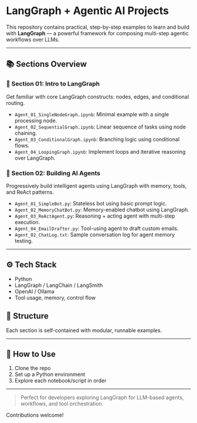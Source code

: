 # LangGraph + Agentic AI Projects

This repository contains practical, step-by-step examples to learn and build with **LangGraph** — a powerful framework for composing multi-step agentic workflows over LLMs.

---

## 📚 Sections Overview

### 🔹 Section 01: Intro to LangGraph

Get familiar with core LangGraph constructs: nodes, edges, and conditional routing.

* `Agent_01_SingleNodeGraph.ipynb`: Minimal example with a single processing node.
* `Agent_02_SequentialGraph.ipynb`: Linear sequence of tasks using node chaining.
* `Agent_03_ConditionalGraph.ipynb`: Branching logic using conditional flows.
* `Agent_04_LoopingGraph.ipynb`: Implement loops and iterative reasoning over LangGraph.

### 🤖 Section 02: Building AI Agents

Progressively build intelligent agents using LangGraph with memory, tools, and ReAct patterns.

* `Agent_01_SimpleBot.py`: Stateless bot using basic prompt logic.
* `Agent_02_MemoryChatBot.py`: Memory-enabled chatbot using LangGraph.
* `Agent_03_ReActAgent.py`: Reasoning + acting agent with multi-step execution.
* `Agent_04_EmailDrafter.py`: Tool-using agent to draft custom emails.
* `Agent_02_ChatLog.txt`: Sample conversation log for agent memory testing.

---

## ⚙️ Tech Stack

* Python
* LangGraph / LangChain / LangSmith
* OpenAI / Ollama
* Tool usage, memory, control flow

## 📁 Structure

Each section is self-contained with modular, runnable examples.

---

## 🚀 How to Use

1. Clone the repo
2. Set up a Python environment
3. Explore each notebook/script in order

---

> Perfect for developers exploring LangGraph for LLM-based agents, workflows, and tool orchestration.

Contributions welcome!
